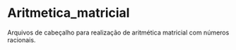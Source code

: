 # Aritmetica_matricial
Arquivos de cabeçalho para realização de aritmética matricial com números racionais. 
